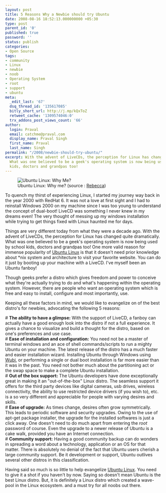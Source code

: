 ```yaml
---
layout: post
title: 5 Reasons Why a Newbie should try Ubuntu
date: 2008-08-16 18:52:13.000000000 +05:30
type: post
parent_id: '0'
published: true
password: ''
status: publish
categories:
- Open Source
tags:
- community
- Linux
- newbie
- noob
- Operating System
- root
- support
- ubuntu
meta:
  _edit_last: '67'
  dsq_thread_id: '135617085'
  bitly_short_url: http://j.mp/kQxToZ
  retweet_cache: '1309574046:0'
  trx_addons_post_views_count: '66'
author:
  login: Praval
  email: catchme@praval.com
  display_name: Praval Singh
  first_name: Praval
  last_name: Singh
permalink: "/2008/newbie-should-try-ubuntu/"
excerpt: With the advent of LiveCDs, the perception for Linux has changed quite dramatically.
  What was one believed to be a geek's operating system is now being used by school
  kids, doctors and grandpas too!
---
```

<figure><img src="/static/2008/08/ubuntu-linux-newbie.jpg" alt="Ubuntu Linux: Why Me?" /><br />
<figcaption>Ubuntu Linux: Why me? (source : <a href="http://www.flickr.com/photos/beckytwinley/2451754919">Rebecca</a>)</figcaption>
</figure>
<p>To quench my thirst of experiencing Linux, I started my journey way back in the year 2000 with RedHat 6. It was not a love at first sight and I had to reinstall Windows 2000 on my machine since I was too young to understand the concept of dual-boot! LiveCD was something I never knew in my dreams even! The very thought of messing up my windows installation while trying to get things fixed with Linux haunted me for days.</p>
<p>Things are very different today from what they were a decade ago. With the advent of LiveCDs, the perception for Linux has changed quite dramatically. What was one believed to be a geek's operating system is now being used by school kids, doctors and grandpas too! One more valid reason for immense popularity of <a href="http://brajeshwar.wpengine.com/2008/ubuntu-intrepid-ibex/">Ubuntu Linux</a> is that it doesn't need prior knowledge about *nix system and architecture to visit your favorite website. You can do it just by booting up your machine with a LiveCD. I've myself been an Ubuntu fanboy!</p>
<p>Though geeks prefer a distro which gives freedom and power to conceive what they're actually trying to do and what's happening within the operating system. However, there are people who want an operating system which is free and easy to install, configure and most importantly, use.</p>
<p>Keeping all these factors in mind, we would like to evangelize on of the best distro's for newbies, advocating the following 5 reasons:</p>
<p># <strong>The ability to have a glimpse:</strong> With the support of LiveCD, a fanboy can actually have a good enough look into the distro if not a full experience. It gives a chance to visualize and build a thought for the distro, based on one's preferences and use case.<br />
# <strong>Ease of installation and configuration:</strong> You need not be a master of terminal windows and an ace of shell commands/scripts to run a mighty Ubuntu on your machine. The latest release of the distro has a much faster and easier installation wizard. Installing Ubuntu through Windows using <a href="http://en.wikipedia.org/wiki/Wubi_(Ubuntu)">Wubi</a>, or performing a single or dual boot installation is far more easier than it was in the past. You need not bother much about the partitioning act or the swap space to make a complete Ubuntu installation.<br />
# <strong>Out of the box support:</strong> The Ubuntu developers have done exceptionally great in making it an "out-of-the-box" Linux distro. The seamless support it offers for the third party devices like digital cameras, usb drives, wireless connectivity, the ability to use restricted device drivers (if you wish to), etc. is a so very different and appreciable for people with varying desires and skills.<br />
# <strong>Ease of upgrade:</strong> As times change, desires often grow symmetrically. This leads to periodic software and security upgrades. Owing to the use of apt-get package installer, the upgrade for the installed softwares is just a click away. One doesn't need to do much apart from entering the <em>root</em> password of course. Even the upgrade to a newer release of Ubuntu is a cake walk, provided you have an Internet connection.<br />
# <strong>Community support:</strong> Having a good community backup can do wonders in spreading a word about a technology, application or an OS for that matter. There is absolutely no denial of the fact that Ubuntu users cherish a large community support. Be it development or support, Ubuntu outlives several other distros in this classification.</p>
<p>Having said so much is so little to help evangelize <a href="http://brajeshwar.wpengine.com/2008/ubuntu-intrepid-ibex/">Ubuntu Linux</a>. You need to give it a shot if you haven't by now. Saying so doesn't mean Ubuntu is the best Linux distro. But, it is definitely a Linux distro which created a wave-pool in the Linux ecosystem. and a must try for all noobs out there.</p>
